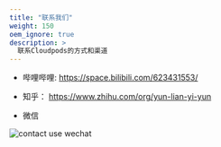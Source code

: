 ```yaml
---
title: "联系我们"
weight: 150
oem_ignore: true
description: >
  联系Cloudpods的方式和渠道
---
```


* 哔哩哔哩:  https://space.bilibili.com/623431553/

* 知乎： https://www.zhihu.com/org/yun-lian-yi-yun

* 微信

![contact use wechat](/images/contact_me_qr_20210701.png)
